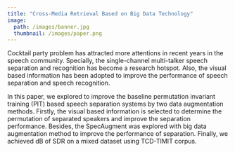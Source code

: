 ```yaml
---
title: "Cross-Media Retrieval Based on Big Data Technology"
image: 
  path: /images/banner.jpg
  thumbnail: /images/paper.png
---
```


Cocktail party problem has attracted more attentions in recent years in the speech community. Specially, the single-channel multi-talker speech separation and recognition has become a research hotspot. Also, the visual based information has been adopted to improve the performance of speech separation and speech recognition. 

In this paper, we explored to improve the baseline permutation invariant training (PIT) based speech separation systems by two data augmentation methods. Firstly, the visual based information is selected to determine the permutation of separated speakers and improve the separation performance. Besides, the SpecAugment was explored with big data augmentation method to improve the performance of separation. Finally, we achieved dB of SDR on a mixed dataset using TCD-TIMIT corpus.

